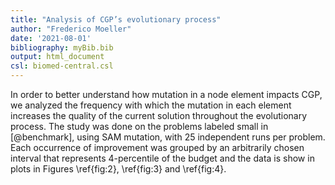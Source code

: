 ```yaml
---
title: "Analysis of CGP’s evolutionary process"
author: "Frederico Moeller"
date: '2021-08-01'
bibliography: myBib.bib
output: html_document
csl: biomed-central.csl
---
```

In order to better understand how mutation in a node element impacts CGP, we analyzed the frequency with which the mutation in each element increases the quality of the current solution throughout the evolutionary process. The study was done on the problems labeled small in [@benchmark], using SAM mutation, with 25 independent runs per problem. Each occurrence of improvement was grouped by an arbitrarily chosen interval that represents 4-percentile of the budget and the data is show in plots in Figures \ref{fig:2}, \ref{fig:3} and \ref{fig:4}.
